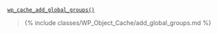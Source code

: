 <p><code><a href="https://developer.wordpress.org/reference/functions/wp_cache_add_global_groups/">wp_cache_add_global_groups()</a></code></p>

<blockquote>

{% include classes/WP_Object_Cache/add_global_groups.md %}

</blockquote>